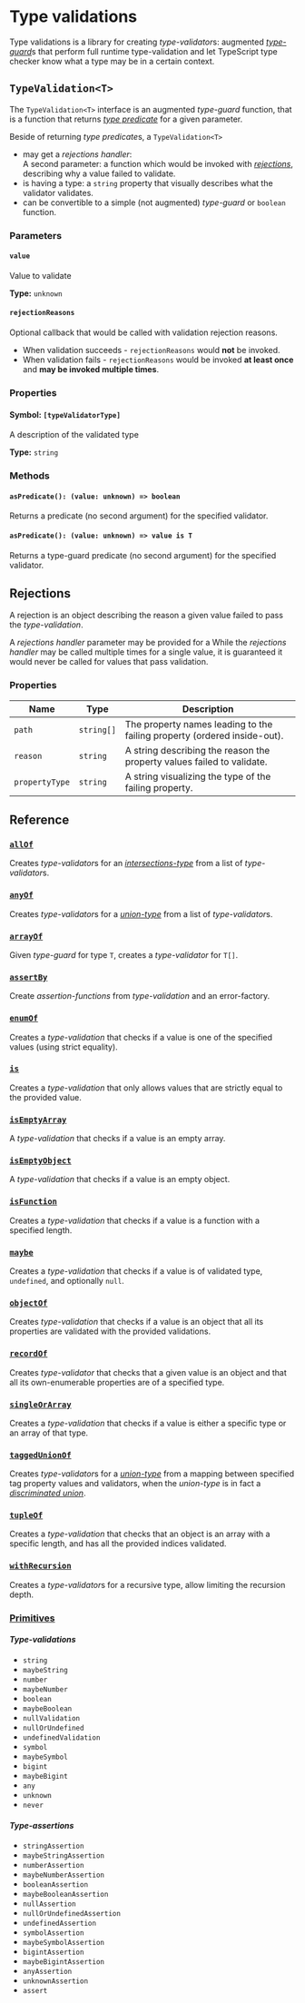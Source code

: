 # Type validations

Type validations is a library for creating *type-validator*s: augmented 
[*type-guard*](https://www.typescriptlang.org/docs/handbook/2/narrowing.html)s 
that perform full runtime type-validation and let TypeScript type checker know what a 
type may be in a certain context.

## `TypeValidation<T>`

The `TypeValidation<T>` interface is an augmented *type-guard* function, that is a
function that returns 
[*type predicate*](https://www.typescriptlang.org/docs/handbook/2/narrowing.html#using-type-predicates)
for a given parameter.

Beside of returning *type predicate*s, a `TypeValidation<T>`

 - may get a *rejections handler*:  
 A second parameter: a function which would be invoked with 
 [*rejections*](#Rejections), describing why a value failed to validate.
- is having a type: a `string` property that visually describes what the validator validates.
- can be convertible to a simple (not augmented) *type-guard* or `boolean` function.

### Parameters

#### `value`
Value to validate

**Type:** `unknown`

#### `rejectionReasons`
Optional callback that would be called with validation rejection reasons.  

- When validation succeeds - `rejectionReasons` would **not** be invoked.
- When validation fails - `rejectionReasons` would be invoked **at least once**
and **may be invoked multiple times**.

### Properties

#### Symbol: `[typeValidatorType]`
A description of the validated type

**Type:** `string`

### Methods

#### `asPredicate(): (value: unknown) => boolean`
Returns a predicate (no second argument) for the specified validator.

#### `asPredicate(): (value: unknown) => value is T`
Returns a type-guard predicate (no second argument) for the specified validator.

## Rejections

A rejection is an object describing the reason a given value failed to pass the *type-validation*.

A *rejections handler* parameter may be provided for a
While the *rejections handler* may be called multiple times for a single value, it is 
guaranteed it would never be called for values that pass validation.

### Properties

Name | Type | Description
-|-|-
`path` | `string[]` | The property names leading to the failing property (ordered inside-out).
`reason` | `string` | A string describing the reason the property values failed to validate.
`propertyType` | `string` | A string visualizing the type of the failing property.

## Reference

### [`allOf`](./allOf.md)

Creates *type-validator*s for an
[*intersections-type*](https://www.typescriptlang.org/docs/handbook/2/objects.html#intersection-types)
from a list of *type-validator*s.

### [`anyOf`](./anyOf.md)

Creates *type-validator*s for a
[*union-type*](https://www.typescriptlang.org/docs/handbook/2/everyday-types.html#union-types)
from a list of *type-validator*s.

### [`arrayOf`](./arrayOf.md)

Given *type-guard* for type `T`, creates a *type-validator* for `T[]`.

### [`assertBy`](./assertions.md)

Create *assertion-functions* from *type-validation* and an error-factory.

### [`enumOf`](./enumOf.md)

Creates a *type-validation* that checks if a value is one of the specified values
(using strict equality).

### [`is`](./is)

Creates a *type-validation* that only allows values that are strictly equal to 
the provided value.

### [`isEmptyArray`](./isEmptyArray.md)

A *type-validation* that checks if a value is an empty array.

### [`isEmptyObject`](./isEmptyObject.md)

A *type-validation* that checks if a value is an empty object.

### [`isFunction`](./isFunction.md)

Creates a *type-validation* that checks if a value is a function with a specified length.

### [`maybe`](./maybe.md)

Creates a *type-validation* that checks if a value is of validated type, `undefined`, 
and optionally `null`.

### [`objectOf`](./objectOf.md)

Creates *type-validation* that checks if a value is an object that all its properties
are validated with the provided validations.

### [`recordOf`](./recordOf.md)

Creates *type-validator* that checks that a given value is an object and that
all its own-enumerable properties are of a specified type.

### [`singleOrArray`](./singleOrArray.md)

Creates a *type-validation* that checks if a value is either a specific type or an
array of that type.

### [`taggedUnionOf`](./taggedUnionOf.md)

Creates *type-validator*s for a
[*union-type*](https://www.typescriptlang.org/docs/handbook/2/everyday-types.html#union-types)
from a mapping between specified tag property values and validators, when the *union-type* 
is in fact a [*discriminated union*](https://www.typescriptlang.org/docs/handbook/2/narrowing.html#discriminated-unions).

### [`tupleOf`](./tupleOf.md)

Creates a *type-validation* that checks that an object is an array with a specific length,
and has all the provided indices validated.

### [`withRecursion`](./withRecursion.md)
Creates a *type-validator*s for a recursive type, allow limiting the recursion depth.

### [Primitives](./primitives.md)

#### *Type-validations*
- `string`
- `maybeString`
- `number`
- `maybeNumber`
- `boolean`
- `maybeBoolean`
- `nullValidation`
- `nullOrUndefined`
- `undefinedValidation`
- `symbol`
- `maybeSymbol`
- `bigint`
- `maybeBigint`
- `any`
- `unknown`
- `never`

#### *Type-assertions*

- `stringAssertion`
- `maybeStringAssertion`
- `numberAssertion`
- `maybeNumberAssertion`
- `booleanAssertion`
- `maybeBooleanAssertion`
- `nullAssertion`
- `nullOrUndefinedAssertion`
- `undefinedAssertion`
- `symbolAssertion`
- `maybeSymbolAssertion`
- `bigintAssertion`
- `maybeBigintAssertion`
- `anyAssertion`
- `unknownAssertion`
- `assert`
